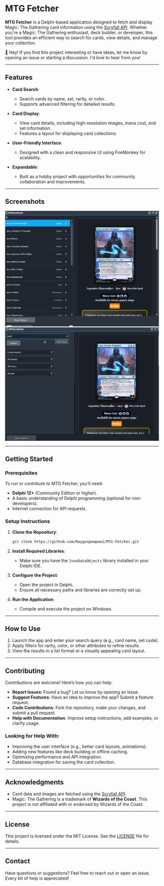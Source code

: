 # MTG Fetcher

**MTG Fetcher** is a Delphi-based application designed to fetch and display Magic: The Gathering card information using the [Scryfall API](https://scryfall.com/docs/api). Whether you're a Magic: The Gathering enthusiast, deck builder, or developer, this tool provides an efficient way to search for cards, view details, and manage your collection.

👋 Hey! If you find this project interesting or have ideas, let me know by opening an issue or starting a discussion. I'd love to hear from you!

---

## Features

- **Card Search**:
  - Search cards by name, set, rarity, or color.
  - Supports advanced filtering for detailed results.

- **Card Display**:
  - View card details, including high-resolution images, mana cost, and set information.
  - Features a layout for displaying card collections.

- **User-Friendly Interface**:
  - Designed with a clean and responsive UI using FireMonkey for scalability.

- **Expandable**:
  - Built as a hobby project with opportunities for community collaboration and improvements.

---

## Screenshots

![Screenshot of the application](Screenshots/Screenshot1.png)
![Screenshot of the application](Screenshots/Screenshot2.png)

---

## Getting Started

### Prerequisites
To run or contribute to MTG Fetcher, you’ll need:
- **Delphi 12+** (Community Edition or higher).
- A basic understanding of Delphi programming (optional for non-developers).
- Internet connection for API requests.

### Setup Instructions
1. **Clone the Repository**:
   ```bash
   git clone https://github.com/Raygunpewpew1/MTG-Fetcher.git
   ```
2. **Install Required Libraries**:
   - Make sure you have the `JsonDataObjects` library installed in your Delphi IDE.

3. **Configure the Project**:
   - Open the project in Delphi.
   - Ensure all necessary paths and libraries are correctly set up.

4. **Run the Application**:
   - Compile and execute the project on Windows.

---

## How to Use

1. Launch the app and enter your search query (e.g., card name, set code).
2. Apply filters for rarity, color, or other attributes to refine results.
3. View the results in a list format or a visually appealing card layout.

---

## Contributing

Contributions are welcome! Here’s how you can help:

- **Report Issues**: Found a bug? Let us know by opening an issue.
- **Suggest Features**: Have an idea to improve the app? Submit a feature request.
- **Code Contributions**: Fork the repository, make your changes, and submit a pull request.
- **Help with Documentation**: Improve setup instructions, add examples, or clarify usage.

### Looking for Help With:
- Improving the user interface (e.g., better card layouts, animations).
- Adding new features like deck building or offline caching.
- Optimizing performance and API integration.
- Database integration for saving the card collection.

---

## Acknowledgments

- Card data and images are fetched using the [Scryfall API](https://scryfall.com/docs/api).
- Magic: The Gathering is a trademark of **Wizards of the Coast**. This project is not affiliated with or endorsed by Wizards of the Coast.

---

## License

This project is licensed under the MIT License. See the [LICENSE](LICENSE) file for details.

---

## Contact

Have questions or suggestions? Feel free to reach out or open an issue. Every bit of help is appreciated!
